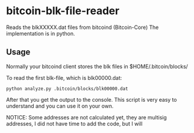 # bitcoin-blk-file-reader
Reads the blkXXXXX.dat files from bitcoind (Bitcoin-Core)
The implementation is in python. 

## Usage
Normally your bitcoind client stores the blk files in $HOME/.bitcoin/blocks/

To read the first blk-file, which is blk00000.dat:

```shell
python analyze.py .bitcoin/blocks/blk00000.dat
```

After that you get the output to the console. This script is very easy to understand and you can use it on your own.

NOTICE: Some addresses are not calculated yet, they are multisig addresses, I did not have time to add the code, but I will
